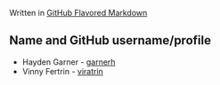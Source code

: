 Written in [GitHub Flavored Markdown](https://docs.github.com/en/get-started/writing-on-github)

## **Name and GitHub username/profile**

* Hayden Garner - [garnerh](https://github.com/garnerh25)
* Vinny Fertrin - [viratrin](https://github.com/viratrin)
